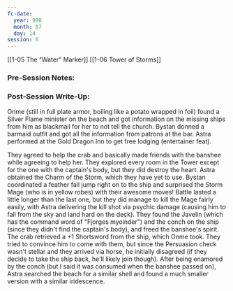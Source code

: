```yaml
---
fc-date:
  year: 998
  month: 07
  day: 14
session: 6
---
```

[[1-05  The “Water” Marker]] [[1-06  Tower of Storms]]

### Pre-Session Notes:


### Post-Session Write-Up:

Onme (still in full plate armor, boiling like a potato wrapped in foil) found a Silver Flame minister on the beach and got information on the missing ships from him as blackmail for her to not tell the church. Bystan donned a barmaid outfit and got all the information from patrons at the bar. Astra performed at the Gold Dragon Inn to get free lodging (entertainer feat).

They agreed to help the crab and basically made friends with the banshee while agreeing to help her. They explored every room in the Tower except for the one with the captain's body, but they did destroy the heart. Astra obtained the Charm of the Storm, which they have yet to use. Bystan coordinated a feather fall jump right on to the ship and surprised the Storm Mage (who is in yellow robes) with their awesome moves! Battle lasted a little longer than the last one, but they did manage to kill the Mage fairly easily, with Astra delivering the kill shot via psychic damage (causing him to fall from the sky and land hard on the deck). They found the Javelin (which has the command word of "Fjorges myoinder") and the conch on the ship (since they didn't find the captain's body), and freed the banshee's spirit. The crab retrieved a +1 Shortsword from the ship, which Onme took. They tried to convince him to come with them, but since the Persuasion check wasn't stellar and they arrived via horse, he initially disagreed (if they decide to take the ship back, he'll likely join though). After being enamored by the conch (but I said it was consumed when the banshee passed on), Astra searched the beach for a similar shell and found a much smaller version with a similar iridescence.

